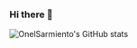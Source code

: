 ### Hi there 👋

<!--
**OnelSarmiento/OnelSarmiento** is a ✨ _special_ ✨ repository because its `README.md` (this file) appears on your GitHub profile.

Here are some ideas to get you started:

- 🔭 I’m currently working on ...
- 🌱 I’m currently learning ...
- 👯 I’m looking to collaborate on ...
- 🤔 I’m looking for help with ...
- 💬 Ask me about ...
- 📫 How to reach me: ...
- 😄 Pronouns: ...
- ⚡ Fun fact: ...
-->

![OnelSarmiento's GitHub stats](https://github-readme-stats.vercel.app/api?username=OnelSarmiento&theme=radical&show_icons=true)
